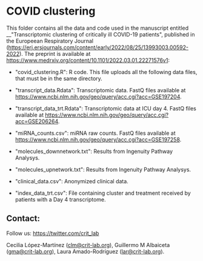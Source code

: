 # COVID clustering
This folder contains all the data and code used in the manuscript entitled __"Transcriptomic clustering of critically ill COVID-19 patients", published in the Europeean Respiratory Journal (https://erj.ersjournals.com/content/early/2022/08/25/13993003.00592-2022). The preprint is available at https://www.medrxiv.org/content/10.1101/2022.03.01.22271576v1:

- "covid_clustering.R": R code. This file uploads all the following data files, that must be in the same directory.

- "transcript_data.Rdata": Transcriptomic data. FastQ files available at https://www.ncbi.nlm.nih.gov/geo/query/acc.cgi?acc=GSE197204.

- "transcript_data_trt.Rdata": Transcriptomic data at ICU day 4. FastQ files available at https://www.ncbi.nlm.nih.gov/geo/query/acc.cgi?acc=GSE206264.

- "miRNA_counts.csv": miRNA raw counts. FastQ files available at https://www.ncbi.nlm.nih.gov/geo/query/acc.cgi?acc=GSE197258.

- "molecules_downnetwork.txt": Results from Ingenuity Pathway Analysys.

- "molecules_upnetwork.txt": Results from Ingenuity Pathway Analysys.

- "clinical_data.csv": Anonymized clinical data.

- "index_data_trt.csv": File containing cluster and treatment received by patients with a Day 4 transcriptome.

## Contact: 

Follow us: https://twitter.com/crit_lab

Cecilia López-Martínez (clm@crit-lab.org), Guillermo M Albaiceta (gma@crit-lab.org), Laura Amado-Rodríguez (lar@crit-lab.org).

